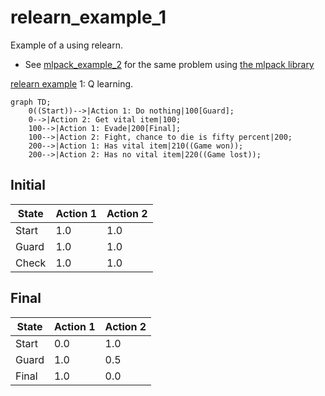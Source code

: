 # relearn_example_1

Example of a using relearn.

 * See [mlpack_example_2](https://github.com/richelbilderbeek/mlpack_example_2)
   for the same problem using [the mlpack library](https://github.com/mlpack/mlpack)

[relearn example](https://github.com/richelbilderbeek/relearn_examples) 1: Q learning.

```mermaid
graph TD;
    0((Start))-->|Action 1: Do nothing|100[Guard];
    0-->|Action 2: Get vital item|100;
    100-->|Action 1: Evade|200[Final];
    100-->|Action 2: Fight, chance to die is fifty percent|200;
    200-->|Action 1: Has vital item|210((Game won));
    200-->|Action 2: Has no vital item|220((Game lost));
```

## Initial

State|Action 1|Action 2
-----|--------|--------
Start|1.0     |1.0
Guard|1.0     |1.0
Check|1.0     |1.0

## Final

State|Action 1|Action 2
-----|--------|--------
Start|0.0     |1.0
Guard|1.0     |0.5
Final|1.0     |0.0

